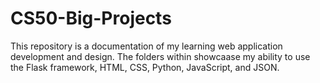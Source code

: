 # CS50-Big-Projects
 
This repository is a documentation of my learning web application development and design. The folders within showcaase my ability to use the Flask framework, HTML, CSS, Python, JavaScript, and JSON.